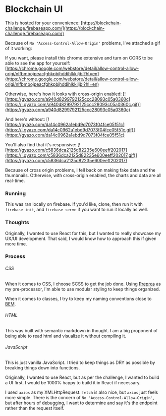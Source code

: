 # Blockchain UI

This is hosted for your convenience: [https://blockchain-challenge.firebaseapp.com/](https://blockchain-challenge.firebaseapp.com/)

Because of `No 'Access-Control-Allow-Origin'` problems, I've attached a gif of it working:

If you want, please install this chrome extensive and turn on CORS to be able to see the app for yourself:
[https://chrome.google.com/webstore/detail/allow-control-allow-origi/nlfbmbojpeacfghkpbjhddihlkkiljbi?hl=en](https://chrome.google.com/webstore/detail/allow-control-allow-origi/nlfbmbojpeacfghkpbjhddihlkkiljbi?hl=en)

Otherwise, here's how it looks with cross-origin enabled:
[![https://gyazo.com/a940d8299792125ccc28093c05a0360c](https://i.gyazo.com/a940d8299792125ccc28093c05a0360c.gif)](https://gyazo.com/a940d8299792125ccc28093c05a0360c)

And here's without:
[![https://gyazo.com/da14c0962a1ebd9d7073f04fce05f51c](https://i.gyazo.com/da14c0962a1ebd9d7073f04fce05f51c.gif)](https://gyazo.com/da14c0962a1ebd9d7073f04fce05f51c)

You'll also find that it's responsive:
[![https://gyazo.com/c5836dca2125d82235e600eeff202017](https://i.gyazo.com/c5836dca2125d82235e600eeff202017.gif)](https://gyazo.com/c5836dca2125d82235e600eeff202017)

Because of cross origin problems, I fell back on making fake data and the thumbnails. Otherwise, with cross-origin enabled, the charts and data are all real-time.
### Running

This was ran locally on firebase. If you'd like, clone, then run it with `firebase init`, and `firebase serve` if you want to run it locally as well.

### Thoughts

Originally, I wanted to use React for this, but I wanted to really showcase my UX/UI development. That said, I would know how to approach this if given more time.



### Process

###### CSS
When it comes to CSS, I choose SCSS to get the job done. Using [Prepros](https://prepros.io/) as my pre-processor, I'm able to use modular styling to keep things organized.

When it comes to classes, I try to keep my naming conventions close to [BEM](http://getbem.com/naming/).

###### HTML
This was built with semantic markdown in thought. I am a big proponent of being able to read html and visualize it without compiling it.

###### JavaScript
This is just vanilla JavaScript. I tried to keep things as DRY as possible by breaking things down into functions.

Originally, I wanted to use React, but as per the challenge, I wanted to build a UI first. I would be 1000% happy to build it in React if necessary.

I used `axios` as my XMLHttpRequest. `fetch` is also nice, but `axios` just feels more simple. There is the concern of `No 'Access-Control-Allow-Origin'`, but after hours of debugging, I want to determine and say it's the endpoint rather than the request itself.
